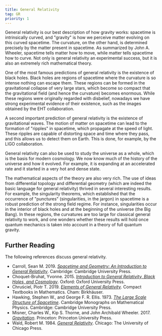 ```yaml
---
title: General Relativity
tag: GR
priority: 1
---
```


General relativity is our best description of how gravity works: spacetime is intrinsically curved, and "gravity" is how we perceive matter evolving on this curved spacetime. The curvature, on the other hand, is determined precisely by the matter present in spacetime. As summarized by John A. Wheeler, spacetime tells matter how to move, while matter tells spacetime how to curve. Not only is general relativity an experimental success, but it is also an extremely rich mathematical theory. 

One of the most famous predictions of general relativity is the existence of black holes. Black holes are regions of spacetime where the curvature is so intense nothing can escape them. These regions can be formed in the gravitational collapse of very large stars, which become so compact that the gravitational field (and hence the curvature) becomes enormous. While these regions were originally regarded with disbelief, nowadays we have strong experimental evidence of their existence, such as the images obtained by the EHT collaboration. 

A second important prediction of general relativity is the existence of gravitational waves. The motion of matter on spacetime can lead to the formation of "ripples" in spacetime, which propagate at the speed of light. These ripples are capable of distorting space and time where they pass, and this allows us to detect them on Earth. This is done, for example, by the LIGO collaboration. 

General relativity can also be used to study the universe as a whole, which is the basis for modern cosmology. We now know much of the history of the universe and how it evolved. For example, it is expanding at an accelerated rate and it started in a very hot and dense state. 

The mathematical aspects of the theory are also very rich. The use of ideas from differential topology and differential geometry (which are indeed the basic language for general relativity) thrived in several interesting results. For example, the singularity theorems, which established that the occurrence of "punctures" (singularities, in the jargon) in spacetime is a robust prediction of the strong field regime. For instance, singularities occur in the interior of black holes and at the beginning of the universe (the Big Bang). In these regions, the curvatures are too large for classical general relativity to work, and one wonders whether these results will hold once quantum mechanics is taken into account in a theory of full quantum gravity. 

## Further Reading
The following references discuss general relativity.
* Carroll, Sean M. 2019. [_Spacetime and Geometry: An Introduction to General Relativity_](https://doi.org/10.1017/9781108770385). Cambridge: Cambridge University Press.
* Choquet-Bruhat, Yvonne. 2015. [_Introduction to General Relativity, Black Holes, and Cosmology_](https://doi.org/10.1093/oso/9780199666454.001.0001). Oxford: Oxford University Press.
* Chruściel, Piotr T. 2019. [_Elements of General Relativity_](https://doi.org/10.1007/978-3-030-28416-9). Compact Textbooks in Mathematics. Cham: Birkhäuser.
* Hawking, Stephen W., and George F. R. Ellis. 1973. [_The Large Scale Structure of Spacetime_](https://doi.org/10.1017/CBO9780511524646). Cambridge Monographs on Mathematical Physics. Cambridge: Cambridge University Press.
* Misner, Charles W., Kip S. Thorne, and John Archibald Wheeler. 2017. [_Gravitation_](http://press.princeton.edu/titles/11169.html). Princeton: Princeton University Press.
* Wald, Robert M. 1984. [_General Relativity_](https://doi.org/10.7208/chicago/9780226870373.001.0001). Chicago: The University of Chicago Press.
